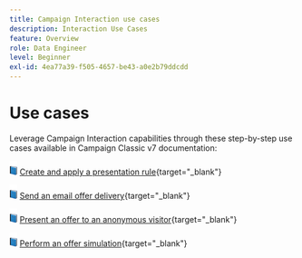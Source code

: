 ```yaml
---
title: Campaign Interaction use cases
description: Interaction Use Cases
feature: Overview
role: Data Engineer
level: Beginner
exl-id: 4ea77a39-f505-4657-be43-a0e2b79ddcdd
---
```

# Use cases

Leverage Campaign Interaction capabilities through these step-by-step use cases available in Campaign Classic v7 documentation:

![](../assets/do-not-localize/book.png) [Create and apply a presentation rule](https://experienceleague.adobe.com/docs/campaign-classic/using/managing-offers/case-study/presentation-rules.html){target="_blank"}

![](../assets/do-not-localize/book.png) [Send an email offer delivery](https://experienceleague.adobe.com/docs/campaign-classic/using/managing-offers/case-study/offers-on-an-outbound-channel.html){target="_blank"}

![](../assets/do-not-localize/book.png) [Present an offer to an anonymous visitor](https://experienceleague.adobe.com/docs/campaign-classic/using/managing-offers/case-study/offers-on-an-outbound-channel.html){target="_blank"}

![](../assets/do-not-localize/book.png) [Perform an offer simulation](https://experienceleague.adobe.com/docs/campaign-classic/using/managing-offers/case-study/offers-on-an-outbound-channel.html){target="_blank"}

